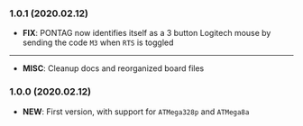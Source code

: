 ### 1.0.1 (2020.02.12)

- **FIX**: PONTAG now identifies itself as a 3 button Logitech mouse by sending the code `M3` when `RTS` is toggled
---
- **MISC**: Cleanup docs and reorganized board files

### 1.0.0 (2020.02.12)

- **NEW**: First version, with support for `ATMega328p` and `ATMega8a`

